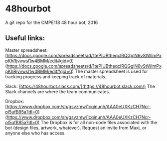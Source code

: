 # 48hourbot
A git repo for the CMPE118 48 hour bot, 2016

## Useful links:

Master spreadsheet:
[https://docs.google.com/spreadsheets/d/1tePIUBtheqclRQGglN6vStWImPxpKhRjvvwsl1w4BMM/edit#gid=0]
(https://docs.google.com/spreadsheets/d/1tePIUBtheqclRQGglN6vStWImPxpKhRjvvwsl1w4BMM/edit#gid=0)
The master spreadsheet is used for tracking progress and keeping track of materials.

Slack:
[https://48hourbot.slack.com/](https://48hourbot.slack.com/)
The Slack channels are where the team communicates.

Dropbox:
[https://www.dropbox.com/sh/gsvzmwi1cqinunh/AAA0eUXKzCH7Ncr-pl5ufB85a?dl=0](https://www.dropbox.com/sh/gsvzmwi1cqinunh/AAA0eUXKzCH7Ncr-pl5ufB85a?dl=0)
The Dropbox is for all non-code files associated with the bot (design files, artwork, whatever).   Request an invite from MaxL or anyone else who has access.